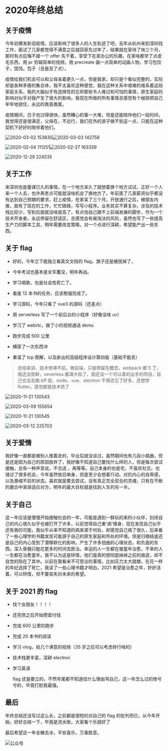 # 2020年终总结

## 关于疫情

今年初爆发新冠疫情，应该影响了很多人的人生轨迹了吧，去年从杭州来到深圳找工作，面试了几家都觉得不满意之后就回家先过年了，结果就在家待了快三个月，那时有点后悔不接一个 offer 先干着，享受下在家办公的乐趣，在家啥都学了点皮毛东西，用 pr 剪辑简单的视频，用 precreate 画一点简单的动画人物，学习包饺子，馄饨，包子（丑是丑了点）。

疫情给我们机会可以和父母呆着更久一点，但是我家，却只是个看似完整的，实际却是各种矛盾的集合体，我不太喜欢这种感觉，我在这种关系中艰难的维系着这段家庭关系，我的大脑似乎有选择性的忘却那些令人难过和可怕的事情，原生家庭的影响对似乎对我产生了很大的影响，我现在所做的所有事情总感觉有个枷锁把自己牢牢地锁住，永远的畏首畏尾。

疫情期间，日子也过得很快，虽然糟心的事一大堆，但是还能陪伴他们一段时间，我觉得还是很满足，父母在，不远行，我们在外的游子做不到这一点，只能在这种契机下好好的陪伴着他们。

![2020-03-02 153830](http://www.maymfx.cn/pic/2020-03-02%20153830.jpg)![2020-03-03 142758](http://www.maymfx.cn/pic/2020-03-03%20142758.jpg)

![2020-02-04 111251](http://www.maymfx.cn/pic/2020-02-04%20111251.jpg)![2020-02-27 163339](http://www.maymfx.cn/pic/2020-02-27%20163339.jpg)

![2020-12-29 224535](http://www.maymfx.cn/pic/2020-04-05%20002303.jpg)

## 关于工作

来深圳也是蓄谋已久的事情，在一个地方呆久了就想着换个地方试试，正好一个人来一个人去，也许再老点可能就没啥机会了换地方了。年前面了几家薪资似乎都没有达到自己预期的要求，赶上疫情，在家呆了三个月，开放通行之后，被朋友内推，就有了现在的工作，忙忙碌碌，写写小程序。业务其实不算复杂，涉及的技术栈比较少，写到后面就没啥提高了，有点怕自己跟不上前端发展的脚步，作为一个技术开发者，永远停留在舒适区，总感觉会有被淘汰的风险，虽然也写了一些提高生产力的脚本工具，明年需要改变策略，对一个点进行深耕，希望能产出一些东西。

## 关于 flag

- 好的，今年立下能独立看英文文档的 flag，旗子还是被拔掉了，
- 今年考试也基本是全军覆没，明年再战。

- 学习唱歌，也是社会性死亡了。

- 看是 12 本书的任务，应该勉强完成了。

- 学习源码，今年只看了 vue3 的源码（还差点）

- 用 serverless 写了一个前后台的小程序（好像没啥 uv）

- 学习了 webrtc，做了小的视频通话 demo

- 跑步完成 500 公里

- 横穿了一次东西冲

- 重温了 tcp 图解，以及新出的高级程序设计第四版（基础不能丢）

> 总结来讲，技术停滞不前，微前端，只是停留在概念，webpack 都 5 了，我还没尝鲜，severless 都满大街了，我还没一个可以拿的出手的项目，自己也没去搞 bff 层，node、vue、electron 不用还忘了好多，还想学 flutter。感觉都是技术债了

![2020-11-21 130543](http://www.maymfx.cn/pic/2020-11-21%20130543.jpg)

![2020-03-09 155654](http://www.maymfx.cn/pic/2020-03-09%20155654.jpg)

![2020-11-21 130545](http://www.maymfx.cn/pic/2020-11-21%20130545.jpg)

![2020-03-12 225703](http://www.maymfx.cn/pic/2020-03-12%20225703.jpg)

## 关于爱情

我好像一直都是被别人推着走的，毕业后就没谈过，虽然期间也有几段小插曲，但是还是因为自己的原因放弃了，我好像不知道自己要找什么样的人，但是每次尝试接触，总有一种声音说，不合适 ，再等等。自己本身的也是宅，不喜欢社交。也错过了很多机会，今年虽然依旧单身，但是至少会想着行动。对抗内心的自卑感，以及畏缩不前的状态。喜欢就是要去尝试，没有真正完全契合的灵魂，只有在不断的磨合中渐渐适应对方，明年的最大目标就是找到人生的另一半。

## 关于自己

这一年应该是慢慢开始接触社会的一年，可能是遇到一群玩的来的小伙伴，封闭自己的内心很久似乎也被打开了许多，以前觉得自己重'病'缠身，现在发现自己似乎还有救的可能，我似乎从来不知道的病来源于何处，却感觉自己病了很久，后来看了一些心理学的书籍发现可能源于自己的原生家庭和所处的环境。但是归根结底还是自己的内心受到了潜移默化的影响，产生了许多扭曲的心理状态，和负面的东西。深入骨髓只能花更多的时间去医治。幸运的人一生都在被童年治愈，不幸的人一生都在治愈童年。我不认为这是矫情，他们是真的想彻底抹掉之前的痕迹，却不自觉的陷在了其中。以前在我看来不可思议的事情，比如压力太大跳楼，在花一样的年纪选择了死亡，我读了一些心理书籍才明白。2021 希望是治愈之年，好好活着，可以矫情，但不要丧失对未来的希望。

## 关于 2021 的 flag

- 找个女朋友！！！！

- 还完债之后开始攒首付钱

- 完成 600 公里的跑步

- 完成 20 本书的阅读

- 学习 vlog，拍几个满意的视频（35 岁之后可以考虑转行啥的）

- 技术栈更丰富，深耕 electron

- 学习英语

  flag 还是要立的，不然年尾都不知道找什么理由骂自己，这一年怎么过的惨兮兮的，毕竟打脸我最强。

## 最后

年终总结还没写过这么长，之前都是很短的对自己的 flag 的批判而已，从今年开始，好好总结一下，毕竟是流水账，大家看个乐就好了

最后希望这一年全糖去冰，平安喜乐，万事胜意。

![公众号](http://www.maymfx.cn/pic/qrcode_for_gh_7a03379925e6_258.jpg)
